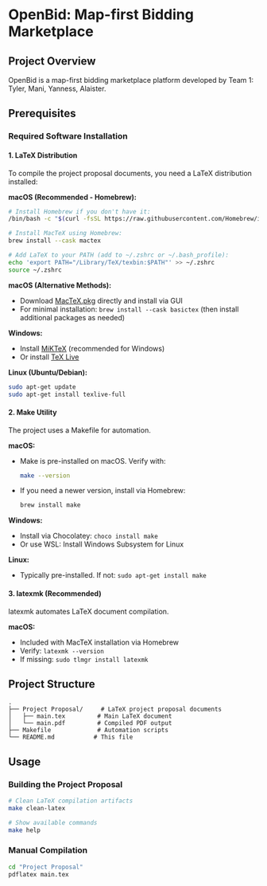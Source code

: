 # OpenBid: Map-first Bidding Marketplace

## Project Overview
OpenBid is a map-first bidding marketplace platform developed by Team 1: Tyler, Mani, Yanness, Alaister.

## Prerequisites

### Required Software Installation

#### 1. LaTeX Distribution
To compile the project proposal documents, you need a LaTeX distribution installed:

**macOS (Recommended - Homebrew):**
```bash
# Install Homebrew if you don't have it:
/bin/bash -c "$(curl -fsSL https://raw.githubusercontent.com/Homebrew/install/HEAD/install.sh)"

# Install MacTeX using Homebrew:
brew install --cask mactex

# Add LaTeX to your PATH (add to ~/.zshrc or ~/.bash_profile):
echo 'export PATH="/Library/TeX/texbin:$PATH"' >> ~/.zshrc
source ~/.zshrc
```

**macOS (Alternative Methods):**
- Download [MacTeX.pkg](https://www.tug.org/mactex/) directly and install via GUI
- For minimal installation: `brew install --cask basictex` (then install additional packages as needed)

**Windows:**
- Install [MiKTeX](https://miktex.org/download) (recommended for Windows)
- Or install [TeX Live](https://www.tug.org/texlive/windows.html)

**Linux (Ubuntu/Debian):**
```bash
sudo apt-get update
sudo apt-get install texlive-full
```

#### 2. Make Utility
The project uses a Makefile for automation.

**macOS:**
- Make is pre-installed on macOS. Verify with:
  ```bash
  make --version
  ```
- If you need a newer version, install via Homebrew:
  ```bash
  brew install make
  ```

**Windows:**
- Install via Chocolatey: `choco install make`
- Or use WSL: Install Windows Subsystem for Linux

**Linux:**
- Typically pre-installed. If not: `sudo apt-get install make`

#### 3. latexmk (Recommended)
latexmk automates LaTeX document compilation.

**macOS:**
- Included with MacTeX installation via Homebrew
- Verify: `latexmk --version`
- If missing: `sudo tlmgr install latexmk`

## Project Structure
```
.
├── Project Proposal/     # LaTeX project proposal documents
│   ├── main.tex         # Main LaTeX document
│   └── main.pdf         # Compiled PDF output
├── Makefile             # Automation scripts
└── README.md           # This file
```

## Usage

### Building the Project Proposal
```bash
# Clean LaTeX compilation artifacts
make clean-latex

# Show available commands
make help
```

### Manual Compilation
```bash
cd "Project Proposal"
pdflatex main.tex
```
